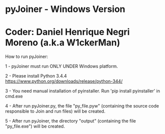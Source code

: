 # pyJoiner - Windows Version
# Coder: Daniel Henrique Negri Moreno (a.k.a W1ckerMan)

How to run pyJoiner:

1 - pyJoiner must run ONLY UNDER Windows platform.


2 - Please install Python 3.4.4 
https://www.python.org/downloads/release/python-344/


3 - You need manual installation of pyinstaller. 
Run 'pip install pyinstaller' in cmd.exe

4 - After run pyJoiner.py, the file "py_file.pyw" (containing the 
source code responsible to Join and run files) will be created.

5 - After run pyJoiner, the directory "output" (containing the 
file "py_file.exe") will be created.
